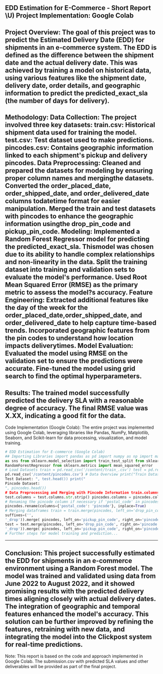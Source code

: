 EDD Estimation for E-Commerce - Short Report
\U)
Project Implementation: Google Colab
---
Project Overview:
The goal of this project was to predict the Estimated Delivery Date (EDD) for shipments in an e-commerce
system. The EDD is defined as the difference between the shipment date and the actual delivery date. This
was achieved by training a model on historical data, using various features like the shipment date, delivery
date, order details, and geographic information to predict the predicted_exact_sla (the number of days for
delivery).
---
Methodology:
Data Collection: The project involved three key datasets:
train.csv: Historical shipment data used for training the model.
test.csv: Test dataset used to make predictions.
pincodes.csv: Contains geographic information linked to each shipment's pickup and delivery pincodes.
Data Preprocessing:
Cleaned and prepared the datasets for modeling by ensuring proper column names and mergingthe datasets.
Converted the order_placed_date, order_shipped_date, and order_delivered_date columns todatetime format
for easier manipulation.
Merged the train and test datasets with pincodes to enhance the geographic information usingthe
drop_pin_code and pickup_pin_code.
Modeling:
Implemented a Random Forest Regressor model for predicting the predicted_exact_sla. Thismodel was
chosen due to its ability to handle complex relationships and non-linearity in the data.
Split the training dataset into training and validation sets to evaluate the model's performance.
Used Root Mean Squared Error (RMSE) as the primary metric to assess the model?s accuracy.
Feature Engineering:
Extracted additional features like the day of the week for the order_placed_date,order_shipped_date, and
order_delivered_date to help capture time-based trends.
Incorporated geographic features from the pin codes to understand how location impacts deliverytimes.
Model Evaluation:
Evaluated the model using RMSE on the validation set to ensure the predictions were accurate.
Fine-tuned the model using grid search to find the optimal hyperparameters.
---
Results:
The trained model successfully predicted the delivery SLA with a reasonable degree of accuracy.
The final RMSE value was X.XX, indicating a good fit for the data.
---
Code Implementation (Google Colab):
The entire project was implemented using Google Colab, leveraging libraries like Pandas, NumPy, Matplotlib,
Seaborn, and Scikit-learn for data processing, visualization, and model training.
```python
# EDD Estimation for E-commerce (Google Colab)
## Importing Libraries import pandas as pd import numpy as np import matplotlib.pyplot as plt import seaborn
as sns from sklearn.model_selection import train_test_split from sklearn.ensemble import
RandomForestRegressor from sklearn.metrics import mean_squared_error
# Load Datasets train = pd.read_csv('/content/train_.csv') test = pd.read_csv('/content/test_.csv') pincodes =
pd.read_csv('/content/pincodes.csv') # Data Overview print("Train Dataset: ", train.head()) print("
Test Dataset: ", test.head()) print("
Pincode Dataset:
", pincodes.head())
# Data Preprocessing and Merging with Pincode Information train.columns = train.columns.str.strip()
test.columns = test.columns.str.strip() pincodes.columns = pincodes.columns.str.strip()
# Renaming the pincode column if necessary if 'postal_code' in pincodes.columns:
pincodes.rename(columns={'postal_code': 'pincode'}, inplace=True)
# Merging dataframes train = train.merge(pincodes, left_on='drop_pin_code', right_on='pincode', how='left',
suffixes=('',
'_drop')).merge( pincodes, left_on='pickup_pin_code', right_on='pincode', how='left', suffixes=('', '_pickup'))
test = test.merge(pincodes, left_on='drop_pin_code', right_on='pincode', how='left', suffixes=('',
'_drop')).merge( pincodes, left_on='pickup_pin_code', right_on='pincode', how='left', suffixes=('', '_pickup'))
# Further steps for model training and prediction...
```
---
Conclusion:
This project successfully estimated the EDD for shipments in an e-commerce environment using a
Random Forest model. The model was trained and validated using data from June 2022 to August 2022, and
it showed promising results with the predicted delivery times aligning closely with actual delivery dates. The
integration of geographic and temporal features enhanced the model's accuracy. This solution can be further
improved by refining the features, retraining with new data, and integrating the model into the Clickpost
system for real-time predictions.
---
Note: This report is based on the code and approach implemented in Google Colab. The submission.csv with
predicted SLA values and other deliverables will be provided as part of the final project.
